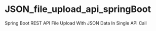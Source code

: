 # JSON_file_upload_api_springBoot
Spring Boot REST API File Upload With JSON Data In Single API Call
